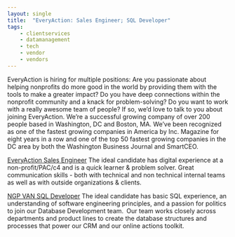 ```yaml
---
layout: single
title:  "EveryAction: Sales Engineer; SQL Developer"
tags: 
    - clientservices
    - datamanagement
    - tech
    - vendor
    - vendors
---
```

EveryAction is hiring for multiple positions: 
Are you passionate about helping nonprofits do more good in the world by providing them with the tools to make a greater impact? Do you have deep connections within the nonprofit community and a knack for problem-solving? Do you want to work with a really awesome team of people? If so, we’d love to talk to you about joining EveryAction.
We’re a successful growing company of over 200 people based in Washington, DC and Boston, MA.  We’ve been recognized as one of the fastest growing companies in America by Inc. Magazine for eight years in a row and one of the top 50 fastest growing companies in the DC area by both the Washington Business Journal and SmartCEO.

[EveryAction Sales Engineer](https://ngpvan.applytojob.com/apply/hCqw1wgJKe)
The ideal candidate has digital experience at a non-profit/PAC/c4 and is a quick learner & problem solver. Great communication skills - both with technical and non technical internal teams as well as with outside organizations & clients. 

[NGP VAN SQL Developer](https://ngpvan.applytojob.com/apply/RcF7c0KJHR)
The ideal candidate has basic SQL experience, an understanding of software engineering principles, and a passion for politics to join our Database Development team. Our team works closely across departments and product lines to create the database structures and processes that power our CRM and our online actions toolkit.
